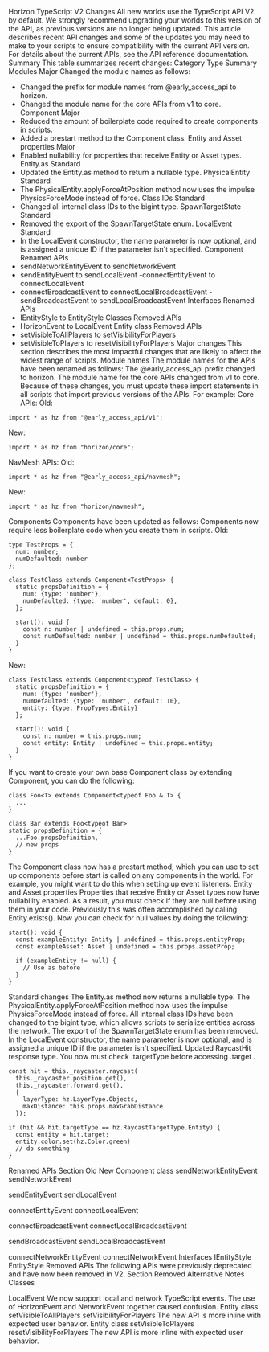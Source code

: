 Horizon TypeScript V2 Changes
All new worlds use the TypeScript API V2 by default. We strongly recommend upgrading your worlds to this version of the API, as previous versions are no longer being updated.
This article describes recent API changes and some of the updates you may need to make to your scripts to ensure compatibility with the current API version.
For details about the current APIs, see the API reference documentation.
Summary
This table summarizes recent changes:
Category	Type	Summary
Modules
Major
Changed the module names as follows:
- Changed the prefix for module names from @early_access_api to horizon.
- Changed the module name for the core APIs from v1 to core.
Component
Major
- Reduced the amount of boilerplate code required to create components in scripts.
- Added a prestart method to the Component class.
Entity and Asset properties
Major
- Enabled nullability for properties that receive Entity or Asset types.
Entity.as
Standard
- Updated the Entity.as method to return a nullable type.
PhysicalEntity
Standard
- The PhysicalEntity.applyForceAtPosition method now uses the impulse PhysicsForceMode instead of force.
Class IDs
Standard
- Changed all internal class IDs to the bigint type.
SpawnTargetState
Standard
- Removed the export of the SpawnTargetState enum.
LocalEvent
Standard
- In the LocalEvent constructor, the name parameter is now optional, and is assigned a unique ID if the parameter isn't specified.
Component
Renamed APIs
- sendNetworkEntityEvent to sendNetworkEvent
- sendEntityEvent to sendLocalEvent
-connectEntityEvent to connectLocalEvent
- connectBroadcastEvent to connectLocalBroadcastEvent
-sendBroadcastEvent to sendLocalBroadcastEvent
Interfaces
Renamed APIs
- IEntityStyle to EntityStyle
Classes
Removed APIs
- HorizonEvent to LocalEvent
Entity class
Removed APIs
- setVisibleToAllPlayers to setVisibilityForPlayers
- setVisibleToPlayers to resetVisibilityForPlayers
Major changes
This section describes the most impactful changes that are likely to affect the widest range of scripts.
Module names
The module names for the APIs have been renamed as follows:
The @early_access_api prefix changed to horizon.
The module name for the core APIs changed from v1 to core.
Because of these changes, you must update these import statements in all scripts that import previous versions of the APIs. For example:
Core APIs:
Old: 
```
import * as hz from "@early_access_api/v1";
```
New: 
```
import * as hz from "horizon/core";
```
NavMesh APIs:
Old: 
```
import * as hz from "@early_access_api/navmesh";
```
New: 
```
import * as hz from "horizon/navmesh";
```
Components
Components have been updated as follows:
Components now require less boilerplate code when you create them in scripts.
Old:
```
type TestProps = {
  num: number;
  numDefaulted: number
};

class TestClass extends Component<TestProps> {
  static propsDefinition = {
    num: {type: 'number'},
    numDefaulted: {type: 'number', default: 0},
  };

  start(): void {
    const n: number | undefined = this.props.num;
    const numDefaulted: number | undefined = this.props.numDefaulted;
  }
}
```
New:
```
class TestClass extends Component<typeof TestClass> {
  static propsDefinition = {
    num: {type: 'number'},
    numDefaulted: {type: 'number', default: 10},
    entity: {type: PropTypes.Entity}
  };

  start(): void {
    const n: number = this.props.num;
    const entity: Entity | undefined = this.props.entity;
  }
}
```
If you want to create your own base Component class by extending Component, you can do the following:
```
class Foo<T> extends Component<typeof Foo & T> {
  ...
}

class Bar extends Foo<typeof Bar>
static propsDefinition = {
  ...Foo.propsDefinition,
  // new props
}
```
The Component class now has a prestart method, which you can use to set up components before start is called on any components in the world. For example, you might want to do this when setting up event listeners.
Entity and Asset properties
Properties that receive Entity or Asset types now have nullability enabled. As a result, you must check if they are null before using them in your code. Previously this was often accomplished by calling Entity.exists(). Now you can check for null values by doing the following:
```
start(): void {
  const exampleEntity: Entity | undefined = this.props.entityProp;
  const exampleAsset: Asset | undefined = this.props.assetProp;

  if (exampleEntity != null) {
    // Use as before
  }
}
```
Standard changes
The Entity.as method now returns a nullable type.
The PhysicalEntity.applyForceAtPosition method now uses the impulse PhysicsForceMode instead of force.
All internal class IDs have been changed to the bigint type, which allows scripts to serialize entities across the network.
The export of the SpawnTargetState enum has been removed.
In the LocalEvent constructor, the name parameter is now optional, and is assigned a unique ID if the parameter isn't specified.
Updated RaycastHit response type. You now must check .targetType before accessing .target .
```
const hit = this._raycaster.raycast(
  this._raycaster.position.get(),
  this._raycaster.forward.get(),
  {
    layerType: hz.LayerType.Objects,
    maxDistance: this.props.maxGrabDistance
  });

if (hit && hit.targetType == hz.RaycastTargetType.Entity) {
  const entity = hit.target;
  entity.color.set(hz.Color.green)
  // do something
}
```
Renamed APIs
Section	Old	New
Component class
sendNetworkEntityEvent
sendNetworkEvent
 
sendEntityEvent
sendLocalEvent
 
connectEntityEvent
connectLocalEvent
 
connectBroadcastEvent
connectLocalBroadcastEvent
 
sendBroadcastEvent
sendLocalBroadcastEvent
 
connectNetworkEntityEvent
connectNetworkEvent
Interfaces
IEntityStyle
EntityStyle
Removed APIs
The following APIs were previously deprecated and have now been removed in V2.
Section	Removed	Alternative	Notes
Classes
 
LocalEvent
We now support local and network TypeScript events. The use of HorizonEvent and NetworkEvent together caused confusion.
Entity class
setVisibleToAllPlayers
setVisibilityForPlayers
The new API is more inline with expected user behavior.
Entity class
setVisibleToPlayers
resetVisibilityForPlayers
The new API is more inline with expected user behavior.